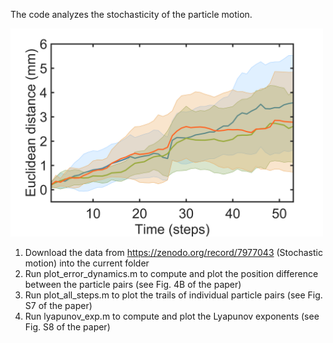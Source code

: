 The code analyzes the stochasticity of the particle motion.

<img src="Stochastic_motion.png" width="500" /> 

1. Download the data from https://zenodo.org/record/7977043 (Stochastic motion) into the current folder
2. Run plot_error_dynamics.m to compute and plot the position difference between the particle pairs (see Fig. 4B of the paper)
3. Run plot_all_steps.m to plot the trails of individual particle pairs (see Fig. S7 of the paper)
4. Run lyapunov_exp.m to compute and plot the Lyapunov exponents (see Fig. S8 of the paper)
